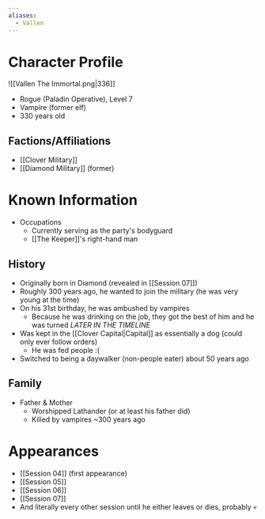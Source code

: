 ```yaml
---
aliases:
  - Vallen
---
```


# Character Profile
![[Vallen The Immortal.png|336]]
- Rogue (Paladin Operative), Level 7
- Vampire (former elf)
- 330 years old
## Factions/Affiliations
- [[Clover Military]]
- [[Diamond Military]] (former)

# Known Information
- Occupations
	- Currently serving as the party's bodyguard
	- [[The Keeper]]'s right-hand man

## History
- Originally born in Diamond (revealed in [[Session 07]])
- Roughly 300 years ago, he wanted to join the military (he was very young at the time)
- On his 31st birthday, he was ambushed by vampires
	- Because he was drinking on the job, they got the best of him and he was turned
*LATER IN THE TIMELINE*
- Was kept in the [[Clover Capital|Capital]] as essentially a dog (could only ever follow orders)
	- He was fed people :(
- Switched to being a daywalker (non-people eater) about 50 years ago

## Family
- Father & Mother
	- Worshipped Lathander (or at least his father did)
	- Killed by vampires ~300 years ago

# Appearances
- [[Session 04]] (first appearance)
- [[Session 05]]
- [[Session 06]]
- [[Session 07]]
- And literally every other session until he either leaves or dies, probably 💀